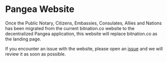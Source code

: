 # Pangea Website

Once the Public Notary, Citizens, Embassies, Consulates, Allies and Nations has been migrated from the current bitnation.co website to the decentralized Pangea application, this website will replace bitnation.co as the landing page. 

If you encounter an issue with the website, please open an [issue](https://github.com/Bit-Nation/bit-nation.github.io/issues) and we will review it as soon as possible.




